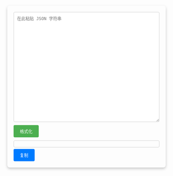 
<div class="bt-jsonformat-container">
	<textarea id="jsonInput" class="bt-jsonformat-textarea" placeholder="在此粘贴 JSON 字符串"></textarea>
	<button class="bt-jsonformat-button" onclick="formatJson()">格式化</button>
	<div id="output" class="bt-jsonformat-output"></div>
	<button class="bt-jsonformat-copy-button" onclick="copyToClipboard()">复制</button>
</div>
<script>
	function formatJson() {
		const jsonInput = document.getElementById('jsonInput').value;
		const outputDiv = document.getElementById('output');
		outputDiv.innerHTML = '';

		try {
			const parsedJson = JSON.parse(jsonInput);
			const formattedJson = syntaxHighlight(JSON.stringify(parsedJson, null, 2));
			outputDiv.innerHTML = `<pre>${formattedJson}</pre>`;
		} catch (error) {
			outputDiv.innerHTML = `<span class="bt-jsonformat-error">JSON 格式错误：${error.message}</span>`;
		}
	}

	function syntaxHighlight(json) {
		json = json.replace(/&/g, '&amp;').replace(/</g, '&lt;').replace(/>/g, '&gt;');
		return json.replace(/("(\\u[a-zA-Z0-9]{4}|\\[^u]|[^\\"])*"(\s*:)?|\b(true|false|null)\b|-?\d+(?:\.\d*)?(?:[eE][+\-]?\d+)?)/g, function (match) {
			let cls = 'number';
			if (/^"/.test(match)) {
				if (/:$/.test(match)) {
					cls = 'bt-jsonformat-key'; // 添加前缀
				} else {
					cls = 'bt-jsonformat-string'; // 添加前缀
				}
			} else if (/true|false/.test(match)) {
				cls = 'bt-jsonformat-boolean'; // 添加前缀
			} else if (/null/.test(match)) {
				cls = 'bt-jsonformat-null'; // 添加前缀
			}
			return '<span class="' + cls + '">' + match + '</span>';
		});
	}
	
	function copyToClipboard() {
		const outputText = document.getElementById('output').innerText;
		if (navigator.clipboard) {
			navigator.clipboard.writeText(outputText).then(() => {
				alert('已复制到剪贴板！'); // 可选：显示提示信息
			}).catch(err => {
				console.error('复制失败：', err);
			});
		} else {
			// 兼容旧浏览器
			const tempTextArea = document.createElement('textarea');
			tempTextArea.value = outputText;
			document.body.appendChild(tempTextArea);
			tempTextArea.select();
			document.execCommand('copy');
			document.body.removeChild(tempTextArea);
		}
	}
</script>
<style>
	.bt-jsonformat-container { /* 前缀 */
		max-width: 800px;
		margin: 0 auto;
		padding: 20px;
		border-radius: 8px;
		box-shadow: 0 4px 8px rgba(120, 120, 120, 0.4);
	}
	.bt-jsonformat-textarea { /* 前缀 */
		width: 100%;
		height: 350px;
		padding: 10px;
		margin-bottom: 10px;
		border: 1px solid #ccc;
		border-radius: 4px;
		box-sizing: border-box;
		resize: vertical;
	}
	.bt-jsonformat-button { /* 前缀 */
		padding: 10px 20px;
		background-color: #4CAF50;
		color: white;
		border: none;
		border-radius: 4px;
		margin-bottom: 10px;
		cursor: pointer;
	}
	.bt-jsonformat-button:hover { /* 前缀 */
		background-color: #45a049;
	}
	.bt-jsonformat-output { /* 前缀 */
		white-space: pre-wrap;
		font-family: monospace;
		padding: 10px;
		border: 1px solid #ccc;
		border-radius: 4px;
		overflow-x: auto;
		font-size: medium;
	}
	.bt-jsonformat-error { /* 前缀 */
		color: red;
	}
	/* JSON 格式化样式 - 使用前缀和更精细的层级颜色 */
	.bt-jsonformat-copy-button { /* 复制按钮样式 */
		padding: 10px 20px;
		background-color: #007bff;
		color: white;
		border: none;
		border-radius: 4px;
		cursor: pointer;
		margin-top: 5px;
	}
	.bt-jsonformat-copy-button:hover {
		background-color: #0056b3;
	}
	/* JSON 格式化样式 - 扩展到 10 级 */
	.bt-jsonformat-json-level-0 { color: #333; }
	.bt-jsonformat-json-level-1 { color: #007bff; }
	.bt-jsonformat-json-level-2 { color: #dc3545; }
	.bt-jsonformat-json-level-3 { color: #28a745; }
	.bt-jsonformat-json-level-4 { color: #ffc107; }
	.bt-jsonformat-json-level-5 { color: #17a2b8; }
	.bt-jsonformat-json-level-6 { color: #fd7e14; } /* 新增 */
	.bt-jsonformat-json-level-7 { color: #9761fb; } /* 新增 */
	.bt-jsonformat-json-level-8 { color: #e83e8c; } /* 新增 */
	.bt-jsonformat-json-level-9 { color: #20c997; } /* 新增 */
	.bt-jsonformat-string { color: #007bff; }
	.bt-jsonformat-number { color: #dc3545; }
	.bt-jsonformat-boolean { color: #28a745; }
	.bt-jsonformat-null { color: #6c757d; }
	.bt-jsonformat-key { color: #5e5ef3; } /* 深蓝色 */
	
	
</style>